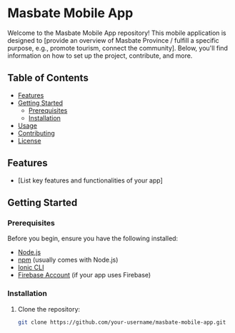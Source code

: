 # Masbate Mobile App

Welcome to the Masbate Mobile App repository! This mobile application is designed to [provide an overview of Masbate Province / fulfill a specific purpose, e.g., promote tourism, connect the community]. Below, you'll find information on how to set up the project, contribute, and more.

## Table of Contents

- [Features](#features)
- [Getting Started](#getting-started)
  - [Prerequisites](#prerequisites)
  - [Installation](#installation)
- [Usage](#usage)
- [Contributing](#contributing)
- [License](#license)

## Features

- [List key features and functionalities of your app]

## Getting Started

### Prerequisites

Before you begin, ensure you have the following installed:

- [Node.js](https://nodejs.org/)
- [npm](https://www.npmjs.com/) (usually comes with Node.js)
- [Ionic CLI](https://ionicframework.com/docs/cli)
- [Firebase Account](https://firebase.google.com/) (if your app uses Firebase)

### Installation

1. Clone the repository:

   ```bash
   git clone https://github.com/your-username/masbate-mobile-app.git
